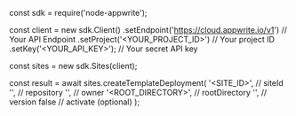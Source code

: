 const sdk = require('node-appwrite');

const client = new sdk.Client()
    .setEndpoint('https://cloud.appwrite.io/v1') // Your API Endpoint
    .setProject('<YOUR_PROJECT_ID>') // Your project ID
    .setKey('<YOUR_API_KEY>'); // Your secret API key

const sites = new sdk.Sites(client);

const result = await sites.createTemplateDeployment(
    '<SITE_ID>', // siteId
    '<REPOSITORY>', // repository
    '<OWNER>', // owner
    '<ROOT_DIRECTORY>', // rootDirectory
    '<VERSION>', // version
    false // activate (optional)
);
